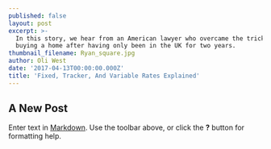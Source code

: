 ```yaml
---
published: false
layout: post
excerpt: >-
  In this story, we hear from an American lawyer who overcame the tricky task of
  buying a home after having only been in the UK for two years.
thumbnail_filename: Ryan_square.jpg
author: Oli West
date: '2017-04-13T00:00:00.000Z'
title: 'Fixed, Tracker, And Variable Rates Explained'
---
```

## A New Post

Enter text in [Markdown](http://daringfireball.net/projects/markdown/). Use the toolbar above, or click the **?** button for formatting help.
